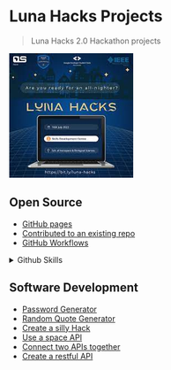 # Luna Hacks Projects 

> Luna Hacks 2.0 Hackathon projects

![luna-hacks](./images/luna.jpeg)

## Open Source
- [GitHub pages](https://grand-rick001.github.io/e-commerce-project/)
- [Contributed to an existing repo](https://github.com/Itsfoss0/90-days-of-web)
- [GitHub Workflows](https://github.com/grand-rick001/luna-hacks-projects/pull/2)

<details>
<summary>Github Skills</summary>

- [Introduction to github](https://github.com/Itsfoss0/introduction-to-github)
- [Communicate using markdown](https://github.com/Itsfoss0/communicate-using-markdown)
- [Github Pages course](https://github.com/Itsfoss0/hello-github-pages)
- [Fixing Merge conflicts](https://github.com/Itsfoss0/hello-merge-conflicts)
- [Release Based workflow](https://github.com/Itsfoss0/hello-merge-conflicts)
- [Connecting Dots course](https://github.com/Itsfoss0/lets-connect-the-dots)
-[Continous Integration](https://github.com/Itsfoss0/continous-integration)
- [Introduction to github actions](https://github.com/Itsfoss0/github-actions-luna)

</details>

## Software Development
- [Password Generator](https://github.com/grand-rick001/luna-hacks-projects/)
- [Random Quote Generator](https://github.com/grand-rick001/luna-hacks-projects/tree/master/software-engineering/random-quote-generator)
- [Create a silly Hack](https://github.com/grand-rick001/luna-hacks-projects/tree/master/software-engineering/space-api-web)
- [Use a space API](https://github.com/grand-rick001/luna-hacks-projects/tree/master/software-engineering/space-api-web)
- [Connect two APIs together](https://github.com/grand-rick001/luna-hacks-projects/tree/master/software-engineering/space-api-web)
- [Create a restful API](https://github.com/grand-rick001/luna-hacks-projects/tree/master/software-engineering/restful-api)
